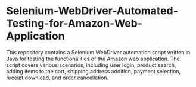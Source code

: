 # Selenium-WebDriver-Automated-Testing-for-Amazon-Web-Application
This repository contains a Selenium WebDriver automation script written in Java for testing the functionalities of the Amazon web application. The script covers various scenarios, including user login, product search, adding items to the cart, shipping address addition, payment selection, receipt download, and order cancellation.

